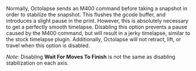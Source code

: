 Normally, Octolapse sends an M400 command before taking a snapshot in order to stabilize the snapshot.  This flushes the gcode buffer, and introduces a slight pause in the print.  However, this is absolutely necessary to get a perfectly smooth timelapse.  Disabling this option prevents a pause caused by the M400 command, but will result in a jerky timelapse, similar to the stock timelapse plugin.  Additionally, Octolapse will not retract, lift, or travel when this option is disabled.

*Note*: Disabling **Wait For Moves To Finish** is not the same as disabling stabilization on each axis.
